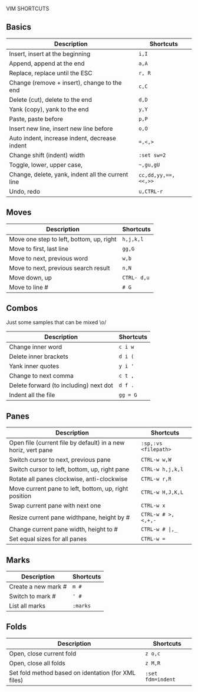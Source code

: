 VIM SHORTCUTS


Basics
------

Description | Shortcuts
----------- | ---------
Insert, insert at the beginning | `i,I`
Append, append at the end | `a,A`
Replace, replace until the ESC | `r, R`
Change (remove + insert), change to the end | `c,C`
Delete (cut), delete to the end | `d,D`
Yank (copy), yank to the end | `y,Y`
Paste, paste before | `p,P`
Insert new line, insert new line before | `o,O`
Auto indent, increase indent, decrease indent | `=,<,>`
Change shift (indent) width | `:set sw=2`
Toggle, lower, upper case,  | `~,gu,gU`
Change, delete, yank, indent all the current line | `cc,dd,yy,==,<<,>>`
Undo, redo | `u,CTRL-r`


Moves
-----

Description | Shortcuts
----------- | ---------
Move one step to left, bottom, up, right | `h,j,k,l`
Move to first, last line | `gg,G`
Move to next, previous word | `w,b`
Move to next, previous search result | `n,N`
Move down, up | `CTRL- d,u`
Move to line # | `# G`


Combos
------
Just some samples that can be mixed \o/

Description | Shortcuts
----------- | ---------
Change inner word | `c i w`
Delete inner brackets | `d i (`
Yank inner quotes | `y i '`
Change to next comma | `c t ,`
Delete forward (to including) next dot | `d f .`
Indent all the file | `gg = G`


Panes
-----

Description | Shortcuts
----------- | ---------
Open file (current file by default) in a new horiz, vert pane | `:sp,:vs <filepath>`
Switch cursor to next, previous pane | `CTRL-w w,W`
Switch cursor to left, bottom, up, right pane | `CTRL-w h,j,k,l`     
Rotate all panes clockwise, anti-clockwise | `CTRL-w r,R`
Move current pane to left, bottom, up, right position | `CTRL-w H,J,K,L`
Swap current pane with next one | `CTRL-w x`
Resize current pane widthpane, height by # | `CTRL-w # >,<,+,-`
Change current pane width, height to # | `CTRL-w # \|,_`
Set equal sizes for all panes | `CTRL-w =`


Marks
-----

Description | Shortcuts
----------- | ---------
Create a new mark # | `m #`
Switch to mark # | `' #`
List all marks | `:marks`


Folds
-----

Description | Shortcuts
----------- | ---------
Open, close current fold | `z o,c`
Open, close all folds | `z M,R`
Set fold method based on identation (for XML files) | `:set fdm=indent`
